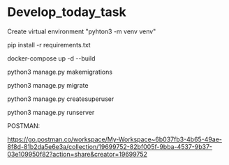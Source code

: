 # Develop_today_task

Create virtual environment "pyhton3 -m venv venv"

pip install -r requirements.txt

docker-compose up -d --build

python3 manage.py makemigrations

python3 manage.py migrate

python3 manage.py createsuperuser

python3 manage.py runserver

POSTMAN: 

https://go.postman.co/workspace/My-Workspace~6b037fb3-4b65-49ae-8f8d-81b2da5e6e3a/collection/19699752-82bf005f-9bba-4537-9b37-03e109950f82?action=share&creator=19699752
